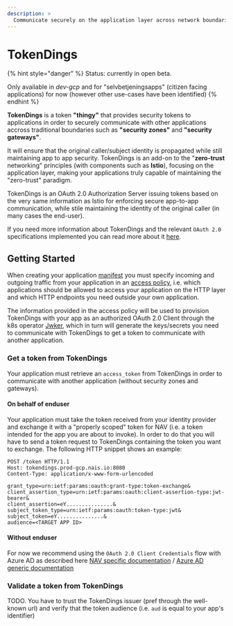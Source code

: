 ```yaml
---
description: >
  Communicate securely on the application layer across network boundaries and geographical locations
---
```


# TokenDings

{% hint style="danger" %}
Status: currently in open beta.

Only available in _dev-gcp_ and for "selvbetjeningsapps" (citizen facing applications) for now (however other use-cases have been identified)
{% endhint %}

**TokenDings** is a token **"thingy"** that provides security tokens to applications in order to securely communicate with other applications accross traditional boundaries such as **"security zones"** and **"security gateways"**. 

It will ensure that the original caller/subject identity is propagated while still maintaining app to app security. TokenDings is an add-on to the "**zero-trust** networking" principles (with components such as **Istio**), focusing on the application layer, making your applications truly capable of maintaining the "zero-trust" paradigm. 

TokenDings is an OAuth 2.0 Authorization Server issuing tokens based on the very same information as Istio for enforcing secure app-to-app communication, while stile maintaining the identity of the original caller (in many cases the end-user). 

If you need more information about TokenDings and the relevant `OAuth 2.0` specifications implemented you can read more about it [here](https://github.com/nais/tokendings).

## Getting Started

When creating your application [manifest](../basics/application.md) you must specify incoming and outgoing traffic from your application in an [access policy](../application-spec/access-policy.md), i.e. which applications should be allowed to access your application on the HTTP layer and which HTTP endpoints you need outside your own application.

The information provided in the access policy will be used to provision TokenDings with your app as an authorized OAuth 2.0 Client through the k8s operator [Jwker](https://github.com/nais/jwker/), which in turn will generate the keys/secrets you need to communicate with TokenDings to get a token to communicate with another application.

### Get a token from TokenDings

Your application must retrieve an `access_token` from TokenDings in order to communicate with another application (without security zones and gateways).

#### On behalf of enduser

Your application must take the token received from your identity provider and exchange it with a "properly scoped" token for NAV (i.e. a token intended for the app you are about to invoke). In order to do that you will have to send a token request to TokenDings containing the token you want to exchange. The following HTTP snippet shows an example:

```http
POST /token HTTP/1.1
Host: tokendings.prod-gcp.nais.io:8080
Content-Type: application/x-www-form-urlencoded

grant_type=urn:ietf:params:oauth:grant-type:token-exchange&
client_assertion_type=urn:ietf:params:oauth:client-assertion-type:jwt-bearer&
client_assertion=eY...............&
subject_token_type=urn:ietf:params:oauth:token-type:jwt&
subject_token=eY...............&
audience=<TARGET APP ID>
```



#### Without enduser

For now we recommend using the `OAuth 2.0 Client Credentials` flow with Azure AD as described here [NAV specific documentation](https://security.labs.nais.io/pages/guide/maskin_til_maskin_uten_bruker.html) / [Azure AD generic documentation](https://docs.microsoft.com/en-us/azure/active-directory/develop/v2-oauth2-client-creds-grant-flow#get-a-token)

### Validate a token from TokenDings

TODO. You have to trust the TokenDings issuer (pref through the well-known url) and verify that the token audience (i.e. `aud` is equal to your app's identifier)